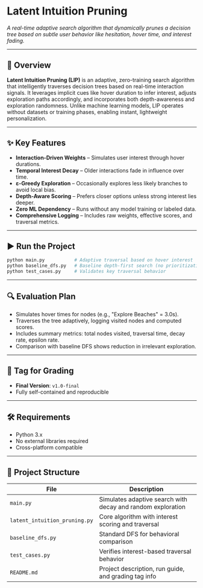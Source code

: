 # Latent Intuition Pruning

*A real-time adaptive search algorithm that dynamically prunes a decision tree based on subtle user behavior like hesitation, hover time, and interest fading.*

---

## 📌 Overview

**Latent Intuition Pruning (LIP)** is an adaptive, zero-training search algorithm that intelligently traverses decision trees based on real-time interaction signals. It leverages implicit cues like hover duration to infer interest, adjusts exploration paths accordingly, and incorporates both depth-awareness and exploration randomness. Unlike machine learning models, LIP operates without datasets or training phases, enabling instant, lightweight personalization.

---

## ✨ Key Features

- **Interaction-Driven Weights** – Simulates user interest through hover durations.
- **Temporal Interest Decay** – Older interactions fade in influence over time.
- **ε-Greedy Exploration** – Occasionally explores less likely branches to avoid local bias.
- **Depth-Aware Scoring** – Prefers closer options unless strong interest lies deeper.
- **Zero ML Dependency** – Runs without any model training or labeled data.
- **Comprehensive Logging** – Includes raw weights, effective scores, and traversal metrics.

---

## ▶️ Run the Project

```bash
python main.py           # Adaptive traversal based on hover interest
python baseline_dfs.py   # Baseline depth-first search (no prioritization)
python test_cases.py     # Validates key traversal behavior
```

---

## 🔍 Evaluation Plan

- Simulates hover times for nodes (e.g., "Explore Beaches" = 3.0s).
- Traverses the tree adaptively, logging visited nodes and computed scores.
- Includes summary metrics: total nodes visited, traversal time, decay rate, epsilon rate.
- Comparison with baseline DFS shows reduction in irrelevant exploration.

---

## 🔖 Tag for Grading

- **Final Version**: `v1.0-final`
- Fully self-contained and reproducible

---

## 🛠 Requirements

- Python 3.x  
- No external libraries required  
- Cross-platform compatible

---

## 📁 Project Structure

| File | Description |
|------|-------------|
| `main.py` | Simulates adaptive search with decay and random exploration |
| `latent_intuition_pruning.py` | Core algorithm with interest scoring and traversal |
| `baseline_dfs.py` | Standard DFS for behavioral comparison |
| `test_cases.py` | Verifies interest-based traversal behavior |
| `README.md` | Project description, run guide, and grading tag info |


